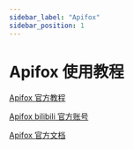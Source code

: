 ```yaml
---
sidebar_label: "Apifox"
sidebar_position: 1
---
```

# Apifox 使用教程

[Apifox 官方教程](https://www.bilibili.com/video/BV1Jc41147xC/)

[Apifox bilibili 官方账号](https://space.bilibili.com/1102302972)

[Apifox 官方文档](https://www.apifox.cn/doc/)
